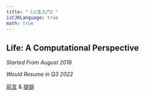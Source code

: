 ```yaml
---
title: "《人生入门》"
isCJKLanguage: true
math: true
---
```


## Life: A Computational Perspective

_Started From August 2018_

_Would Resume in Q3 2022_

[前言](preface) & [提纲](outline)